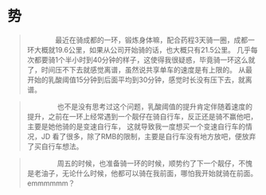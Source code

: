 # 势
> &emsp;&emsp;&emsp;&emsp;最近在骑成都的一环，锻炼身体嘛，配合药程3天骑一圈，成都一环大概就19.6公里，如果从公司开始骑的话，也大概只有21.5公里。
> 几乎每次都要骑1个半小时到40分钟的样子，这使得我很疑惑，毕竟骑一环这么就了，时间压不下去就感觉离谱，虽然说共享单车的速度是有上限的。
> 从最开始的乳酸阈值15分钟到后面平均到30分钟，感觉时长没有压下去，就离谱。<br>

> &emsp;&emsp;&emsp;&emsp; 也不是没有思考过这个问题，乳酸阈值的提升肯定伴随着速度的提升，之前在一环上经常遇到一个靓仔在骑自行车，反正还是骑不赢他吧，主要是她他骑的是变速自行车，
> 这就导致我一度想买一个变速自行车的情况，JD 看了很多，除了RMB的限制，主要是自行车没有地方放吧，便放弃了买自行车想法。

> &emsp;&emsp;&emsp;&emsp; 周五的时候，也准备骑一环的时候，顺势约了下一个靓仔，不愧是老油子，无论什么时候，他都可以骑在我前面，哪怕我开始就骑在前面。emmmmmm？